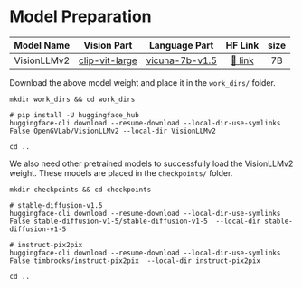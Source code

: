 # Model Preparation


|   Model Name    |                                       Vision Part                                       |                                 Language Part                                  |                           HF Link                           |  size |
| :-------------: | :-------------------------------------------------------------------------------------: | :----------------------------------------------------------------------------: | :---------------------------------------------------------: | :----: |
| VisionLLMv2  | [clip-vit-large](https://huggingface.co/openai/clip-vit-large-patch14-336) |   [vicuna-7b-v1.5](https://huggingface.co/lmsys/vicuna-7b-v1.5)   | [🤗 link](https://huggingface.co/OpenGVLab/VisionLLMv2)  |  7B |


Download the above model weight and place it in the `work_dirs/` folder.
```
mkdir work_dirs && cd work_dirs

# pip install -U huggingface_hub
huggingface-cli download --resume-download --local-dir-use-symlinks False OpenGVLab/VisionLLMv2 --local-dir VisionLLMv2

cd ..
```

We also need other pretrained models to successfully load the VisionLLMv2 weight. These models are placed in the `checkpoints/` folder.

```
mkdir checkpoints && cd checkpoints

# stable-diffusion-v1.5
huggingface-cli download --resume-download --local-dir-use-symlinks False stable-diffusion-v1-5/stable-diffusion-v1-5  --local-dir stable-diffusion-v1-5

# instruct-pix2pix
huggingface-cli download --resume-download --local-dir-use-symlinks False timbrooks/instruct-pix2pix  --local-dir instruct-pix2pix

cd ..
```